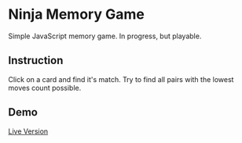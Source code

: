 # Ninja Memory Game

Simple JavaScript memory game. In progress, but playable.

## Instruction

Click on a card and find it's match. Try to find all pairs with the lowest moves count possible. 

## Demo
[Live Version](https://wpyda.github.io/javascript-memory-game/)
